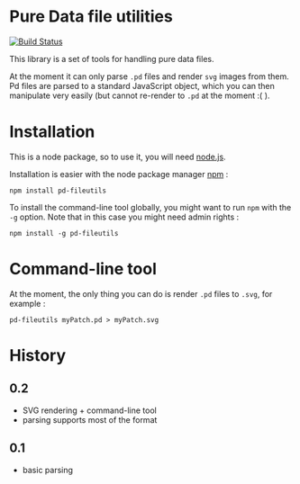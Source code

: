 Pure Data file utilities
==========================

[![Build Status](https://travis-ci.org/sebpiq/pd-fileutils.png)](https://travis-ci.org/sebpiq/pd-fileutils)

This library is a set of tools for handling pure data files.

At the moment it can only parse `.pd` files and render `svg` images from them. Pd files are parsed to a standard JavaScript object, which you can then manipulate very easily (but cannot re-render to `.pd` at the moment :(  ).


Installation
=============

This is a node package, so to use it, you will need [node.js](http://nodejs.org/).

Installation is easier with the node package manager [npm](https://npmjs.org/) :

```
npm install pd-fileutils
```

To install the command-line tool globally, you might want to run `npm` with the `-g` option. Note that in this case you might need admin rights :

```
npm install -g pd-fileutils
```


Command-line tool
==================

At the moment, the only thing you can do is render `.pd` files to `.svg`, for example : 

```
pd-fileutils myPatch.pd > myPatch.svg
```


History
========

0.2
----

- SVG rendering + command-line tool
- parsing supports most of the format 

0.1
----

- basic parsing
